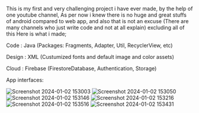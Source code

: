 This is my first and very challenging project i have ever made, by the help of one youtube channel, As per now i knew there is no huge and great stuffs of android compared to web app, and also that is 
not an excuse (There are many channels who just write code and not at all explain) excluding all of this Here is what i made;

Code : Java (Packages: Fragments, Adapter, Util, RecyclerView, etc)

Design : XML (Custumized fonts and default image and color assets)

Cloud : Firebase (FirestoreDatabase, Authentication, Storage)

App interfaces:

   ![Screenshot 2024-01-02 153003](https://github.com/Harsha0130/Z_Chat/assets/127675058/fbe0ea9e-66a4-4fca-b55b-73ea6f1e27f2) ![Screenshot 2024-01-02 153050](https://github.com/Harsha0130/Z_Chat/assets/127675058/33b6db93-c450-4e10-8ffb-84e770f2fd23)   
   ![Screenshot 2024-01-02 153146](https://github.com/Harsha0130/Z_Chat/assets/127675058/d0fb779b-c771-4710-8a80-e1912ad50e4a) ![Screenshot 2024-01-02 153216](https://github.com/Harsha0130/Z_Chat/assets/127675058/a8ee5f77-b707-4099-b153-c8f8f6de4c76)
   ![Screenshot 2024-01-02 153516](https://github.com/Harsha0130/Z_Chat/assets/127675058/86251189-a2d4-4994-9d29-13c465a49429) ![Screenshot 2024-01-02 153431](https://github.com/Harsha0130/Z_Chat/assets/127675058/951529cc-0746-4618-ab43-0a378163dd7f)




